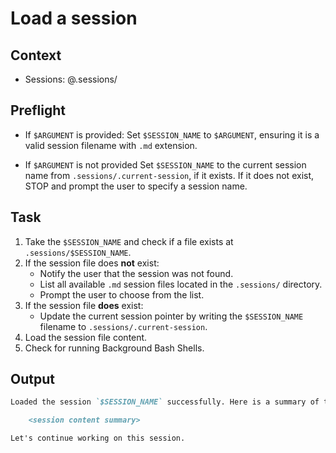 # Load a session

## Context

- Sessions: @.sessions/

## Preflight

- If `$ARGUMENT` is provided:
Set `$SESSION_NAME` to `$ARGUMENT`, ensuring it is a valid session filename with `.md` extension.

- If `$ARGUMENT` is not provided
Set `$SESSION_NAME` to the current session name from `.sessions/.current-session`, if it exists.
If it does not exist, STOP and prompt the user to specify a session name.

## Task

1. Take the `$SESSION_NAME` and check if a file exists at `.sessions/$SESSION_NAME`.
2. If the session file does **not** exist:
   - Notify the user that the session was not found.
   - List all available `.md` session files located in the `.sessions/` directory.
   - Prompt the user to choose from the list.
3. If the session file **does** exist:
   - Update the current session pointer by writing the `$SESSION_NAME` filename to `.sessions/.current-session`.
4. Load the session file content.
5. Check for running Background Bash Shells.

## Output

```markdown
Loaded the session `$SESSION_NAME` successfully. Here is a summary of the session:

    <session content summary>

Let's continue working on this session.
```
